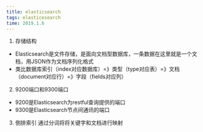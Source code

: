 ```yaml
---
title: elasticsearch
tags: elasticesearch
time: 2019.1.6
---
```

1. 存储结构
* Elasticsearch是文件存储，是面向文档型数据库，一条数据在这里就是一个文档，用JSON作为文档序列化格式
* 类比数据库索引（index对应数据库）=》类型（type对应表）=》文档（document对应行）=》字段（fields对应列）
2. 9200端口和9300端口
* 9200是Elasticsearch为restful查询提供的端口
* 9300是Elasticsearch节点间通讯的端口
3. 倒排索引
	通过分词将将关键字和文档进行映射